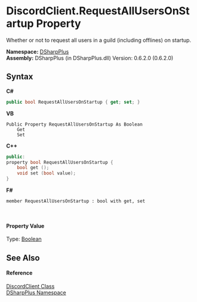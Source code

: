 # DiscordClient.RequestAllUsersOnStartup Property 
 

Whether or not to request all users in a guild (including offlines) on startup.

**Namespace:**&nbsp;<a href="503971eb-de5e-a570-9922-de9500a9b1cc">DSharpPlus</a><br />**Assembly:**&nbsp;DSharpPlus (in DSharpPlus.dll) Version: 0.6.2.0 (0.6.2.0)

## Syntax

**C#**<br />
``` C#
public bool RequestAllUsersOnStartup { get; set; }
```

**VB**<br />
``` VB
Public Property RequestAllUsersOnStartup As Boolean
	Get
	Set
```

**C++**<br />
``` C++
public:
property bool RequestAllUsersOnStartup {
	bool get ();
	void set (bool value);
}
```

**F#**<br />
``` F#
member RequestAllUsersOnStartup : bool with get, set

```

<br />

#### Property Value
Type: <a href="http://msdn2.microsoft.com/en-us/library/a28wyd50" target="_blank">Boolean</a>

## See Also


#### Reference
<a href="8f8cbf24-03e9-53cc-389f-2ba10a699065">DiscordClient Class</a><br /><a href="503971eb-de5e-a570-9922-de9500a9b1cc">DSharpPlus Namespace</a><br />